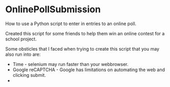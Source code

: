 # OnlinePollSubmission
How to use a Python script to enter in entries to an online poll.

Created this script for some friends to help them win an online contest for a school project. 

Some obsticles that I faced when trying to create this script that you may also run into are:
  + Time - selenium may run faster than your webbrowser.
  + Google reCAPTCHA - Google has limitations on automating the web and clicking submit.
  + 
